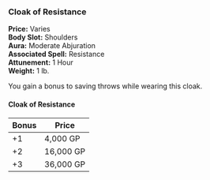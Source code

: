 ### Cloak of Resistance

**Price:** Varies  
**Body Slot:** Shoulders  
**Aura:** Moderate Abjuration  
**Associated Spell:** Resistance  
**Attunement:** 1 Hour  
**Weight:** 1 lb.

You gain a bonus to saving throws while wearing this cloak.

#### Cloak of Resistance
| Bonus | Price     |
|-------|-----------|
| +1    | 4,000 GP  |
| +2    | 16,000 GP |
| +3    | 36,000 GP |